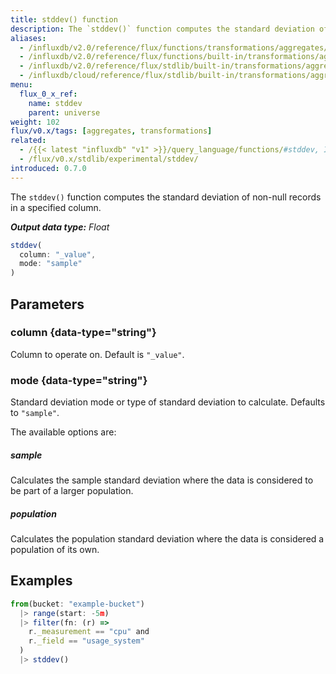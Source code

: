 ```yaml
---
title: stddev() function
description: The `stddev()` function computes the standard deviation of non-null records in a specified column.
aliases:
  - /influxdb/v2.0/reference/flux/functions/transformations/aggregates/stddev
  - /influxdb/v2.0/reference/flux/functions/built-in/transformations/aggregates/stddev/
  - /influxdb/v2.0/reference/flux/stdlib/built-in/transformations/aggregates/stddev/
  - /influxdb/cloud/reference/flux/stdlib/built-in/transformations/aggregates/stddev/
menu:
  flux_0_x_ref:
    name: stddev
    parent: universe
weight: 102
flux/v0.x/tags: [aggregates, transformations]
related:
  - /{{< latest "influxdb" "v1" >}}/query_language/functions/#stddev, InfluxQL – STDDEV()
  - /flux/v0.x/stdlib/experimental/stddev/
introduced: 0.7.0
---
```


The `stddev()` function computes the standard deviation of non-null records in a specified column.

_**Output data type:** Float_

```js
stddev(
  column: "_value",
  mode: "sample"
)
```

## Parameters

### column {data-type="string"}
Column to operate on.
Default is `"_value"`.

### mode {data-type="string"}
Standard deviation mode or type of standard deviation to calculate.
Defaults to `"sample"`.

The available options are:

##### sample
Calculates the sample standard deviation where the data is considered to be part of a larger population.

##### population
Calculates the population standard deviation where the data is considered a population of its own.

## Examples
```js
from(bucket: "example-bucket")
  |> range(start: -5m)
  |> filter(fn: (r) =>
    r._measurement == "cpu" and
    r._field == "usage_system"
  )
  |> stddev()
```
